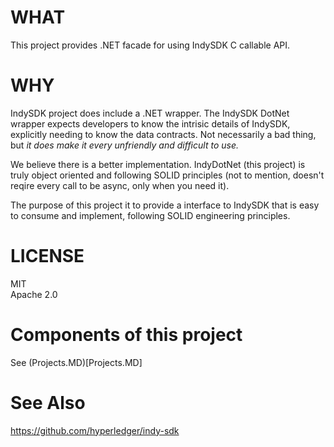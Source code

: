 ﻿# WHAT

This project provides .NET facade for using IndySDK C callable API. 

# WHY

IndySDK project does include a .NET wrapper. The IndySDK DotNet wrapper expects
developers to know the intrisic details of IndySDK, explicitly needing to know the data
contracts.  Not necessarily a bad thing, but _it does make it every unfriendly
and difficult to use._ 

We believe there is a better implementation.  IndyDotNet (this project) is 
truly object oriented and following SOLID principles (not to mention, 
doesn't reqire every call to be async, only when you need it). 

The purpose of this project it to provide a interface to IndySDK that is 
easy to consume and implement, following SOLID engineering principles. 

# LICENSE
MIT  
Apache 2.0


# Components of this project
See (Projects.MD)[Projects.MD]


# See Also
https://github.com/hyperledger/indy-sdk